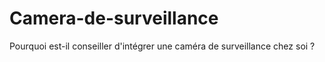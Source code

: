 # Camera-de-surveillance
Pourquoi est-il conseiller d'intégrer une caméra de surveillance chez soi ?
